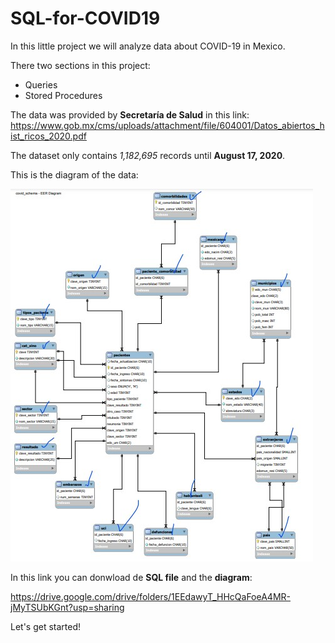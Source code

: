 # SQL-for-COVID19

In this little project we will analyze data about COVID-19 in Mexico.

There two sections in this project: 
* Queries
* Stored Procedures

The data was provided by **Secretaría de Salud** in this link: https://www.gob.mx/cms/uploads/attachment/file/604001/Datos_abiertos_hist_ricos_2020.pdf

The dataset only contains *1,182,695* records until **August 17, 2020**.

This is the diagram of the data:

![](data/covid_diagram.jpg)

In this link you can donwload de **SQL file** and the **diagram**:

https://drive.google.com/drive/folders/1EEdawyT_HHcQaFoeA4MR-jMyTSUbKGnt?usp=sharing

Let's get started!

